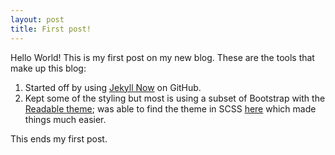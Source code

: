 ```yaml
---
layout: post
title: First post!
---
```


Hello World! This is my first post on my new blog. These are the tools that make
up this blog:

1. Started off by using [Jekyll Now](https://github.com/barryclark/jekyll-now)
on GitHub.
2. Kept some of the styling but most is using a subset of Bootstrap with the
[Readable theme](http://bootswatch.com/readable/); was able to find the theme in
SCSS [here](https://github.com/log0ymxm/bootswatch-scss) which made things much
easier.

This ends my first post.
